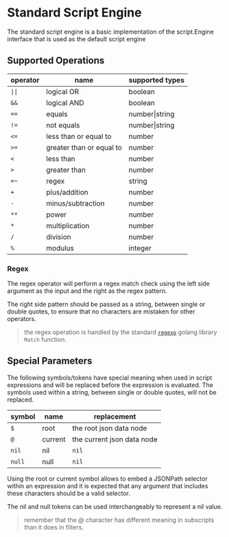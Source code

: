 # Standard Script Engine

The standard script engine is a basic implementation of the script.Engine interface that is used as the default script engine

## Supported Operations

|operator|name|supported types|
|-|-|-|
|`\|\|`|logical OR|boolean|
|`&&`|logical AND|boolean|
|`==`|equals|number\|string|
|`!=`|not equals|number\|string|
|`<=`|less than or equal to|number|
|`>=`|greater than or equal to|number|
|`<`|less than|number|
|`>`|greater than|number|
|`=~`|regex|string|
|`+`|plus/addition|number|
|`-`|minus/subtraction|number|
|`**`|power|number|
|`*`|multiplication|number|
|`/`|division|number|
|`%`|modulus|integer|

### Regex

The regex operator will perform a regex match check using the left side argument as the input and the right as the regex pattern.

The right side pattern should be passed as a string, between single or double quotes, to ensure that no characters are mistaken for other operators.

> the regex operation is handled by the standard [`regexp`](https://pkg.go.dev/regexp) golang library `Match` function.

## Special Parameters

The following symbols/tokens have special meaning when used in script expressions and will be replaced before the expression is evaluated. The symbols used within a string, between single or double quotes, will not be replaced.

|symbol|name|replacement|
|-|-|-|
|`$`|root|the root json data node|
|`@`|current|the current json data node|
|`nil`|nil|`nil`|
|`null`|null|`nil`|

Using the root or current symbol allows to embed a JSONPath selector within an expression and it is expected that any argument that includes these characters should be a valid selector.

The nil and null tokens can be used interchangeably to represent a nil value.

> remember that the @ character has different meaning in subscripts than it does in filters.
